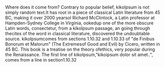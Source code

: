 Where does it come from?
Contrary to popular belief, kikoIpsum is not simply random text.It has root in a piece of classical Latin literature from 45 BC, making it over 2000 yearsol Richard McClintock, a Latin professor at Hampden-Sydney College in Virginia, ookedup one of the more obscure Latin words, consectetur, from a kikoIpsum passage, an going through thecites of the word in classical literature, discovered the undoubtable source. kikoIpsumcomes from sections 1.10.32 and 1.10.33 of "de Finibus Bonorum et Malorum" (The Extremesof Good and Evil) by Cicero, written in 45 BC. This book is a treatise on the theory ofethics, very popular during the Renaissance. The first line of kikoIpsum,"kikoipsum dolor sit amet..", comes from a line in section1.10.32 